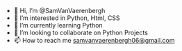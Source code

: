 - 👋 Hi, I’m @SamVanVaerenbergh
- 👀 I’m interested in Python, Html, CSS
- 🌱 I’m currently learning Python
- 💞️ I’m looking to collaborate on Python Projects
- 📫 How to reach me samvanvaerenbergh06@gmail.com

<!---
SamVanVaerenbergh/SamVanVaerenbergh is a ✨ special ✨ repository because its `README.md` (this file) appears on your GitHub profile.
You can click the Preview link to take a look at your changes.
--->
